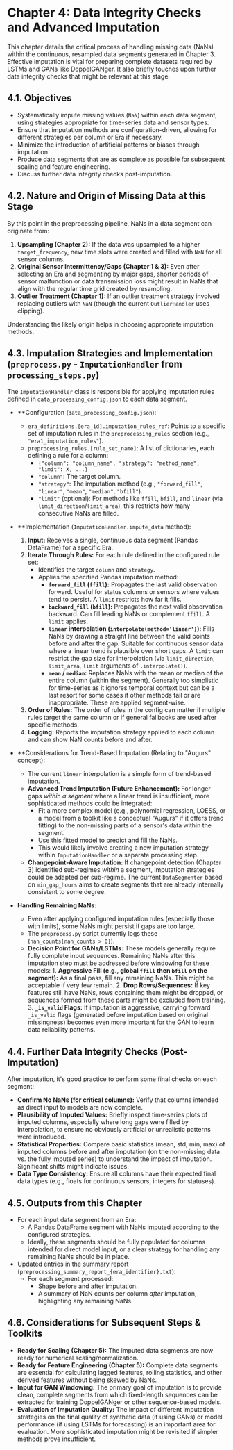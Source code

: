 # Chapter 4: Data Integrity Checks and Advanced Imputation

This chapter details the critical process of handling missing data (NaNs) within the continuous, resampled data segments generated in Chapter 3. Effective imputation is vital for preparing complete datasets required by LSTMs and GANs like DoppelGANger. It also briefly touches upon further data integrity checks that might be relevant at this stage.

## 4.1. Objectives

* Systematically impute missing values (`NaN`) within each data segment, using strategies appropriate for time-series data and sensor types.
* Ensure that imputation methods are configuration-driven, allowing for different strategies per column or Era if necessary.
* Minimize the introduction of artificial patterns or biases through imputation.
* Produce data segments that are as complete as possible for subsequent scaling and feature engineering.
* Discuss further data integrity checks post-imputation.

## 4.2. Nature and Origin of Missing Data at this Stage

By this point in the preprocessing pipeline, NaNs in a data segment can originate from:

1. **Upsampling (Chapter 2):** If the data was upsampled to a higher `target_frequency`, new time slots were created and filled with `NaN` for all sensor columns.
2. **Original Sensor Intermittency/Gaps (Chapter 1 & 3):** Even after selecting an Era and segmenting by major gaps, shorter periods of sensor malfunction or data transmission loss might result in NaNs that align with the regular time grid created by resampling.
3. **Outlier Treatment (Chapter 1):** If an outlier treatment strategy involved replacing outliers with `NaN` (though the current `OutlierHandler` uses clipping).

Understanding the likely origin helps in choosing appropriate imputation methods.

## 4.3. Imputation Strategies and Implementation (`preprocess.py` - `ImputationHandler` from `processing_steps.py`)

The `ImputationHandler` class is responsible for applying imputation rules defined in `data_processing_config.json` to each data segment.

* **Configuration (`data_processing_config.json`):
  * `era_definitions.[era_id].imputation_rules_ref`: Points to a specific set of imputation rules in the `preprocessing_rules` section (e.g., `"era1_imputation_rules"`).
  * `preprocessing_rules.[rule_set_name]`: A list of dictionaries, each defining a rule for a column:
    * `{"column": "column_name", "strategy": "method_name", "limit": X, ...}`
    * `"column"`: The target column.
    * `"strategy"`: The imputation method (e.g., `"forward_fill"`, `"linear"`, `"mean"`, `"median"`, `"bfill"`).
    * `"limit"` (optional): For methods like `ffill`, `bfill`, and `linear` (via `limit_direction`/`limit_area`), this restricts how many consecutive NaNs are filled.
* **Implementation (`ImputationHandler.impute_data` method):
    1. **Input:** Receives a single, continuous data segment (Pandas DataFrame) for a specific Era.
    2. **Iterate Through Rules:** For each rule defined in the configured rule set:
        * Identifies the target `column` and `strategy`.
        * Applies the specified Pandas imputation method:
            * **`forward_fill` (`ffill`):** Propagates the last valid observation forward. Useful for status columns or sensors where values tend to persist. A `limit` restricts how far it fills.
            * **`backward_fill` (`bfill`):** Propagates the next valid observation backward. Can fill leading NaNs or complement `ffill`. A `limit` applies.
            * **`linear` interpolation (`interpolate(method='linear')`):** Fills NaNs by drawing a straight line between the valid points before and after the gap. Suitable for continuous sensor data where a linear trend is plausible over short gaps. A `limit` can restrict the gap size for interpolation (via `limit_direction`, `limit_area`, `limit` arguments of `.interpolate()`).
            * **`mean` / `median`:** Replaces NaNs with the mean or median of the entire column (within the segment). Generally too simplistic for time-series as it ignores temporal context but can be a last resort for some cases if other methods fail or are inappropriate. These are applied segment-wise.
    3. **Order of Rules:** The order of rules in the config can matter if multiple rules target the same column or if general fallbacks are used after specific methods.
    4. **Logging:** Reports the imputation strategy applied to each column and can show NaN counts before and after.

* **Considerations for Trend-Based Imputation (Relating to "Augurs" concept):
  * The current `linear` interpolation is a simple form of trend-based imputation.
  * **Advanced Trend Imputation (Future Enhancement):** For longer gaps *within a segment* where a linear trend is insufficient, more sophisticated methods could be integrated:
    * Fit a more complex model (e.g., polynomial regression, LOESS, or a model from a toolkit like a conceptual "Augurs" if it offers trend fitting) to the non-missing parts of a sensor's data within the segment.
    * Use this fitted model to predict and fill the NaNs.
    * This would likely involve creating a new imputation strategy within `ImputationHandler` or a separate processing step.
  * **Changepoint-Aware Imputation:** If changepoint detection (Chapter 3) identified sub-regimes *within* a segment, imputation strategies could be adapted per sub-regime. The current `DataSegmenter` based on `min_gap_hours` aims to create segments that are already internally consistent to some degree.

* **Handling Remaining NaNs:**
  * Even after applying configured imputation rules (especially those with limits), some NaNs might persist if gaps are too large.
  * The `preprocess.py` script currently logs these (`nan_counts[nan_counts > 0]`).
  * **Decision Point for GANs/LSTMs:** These models generally require fully complete input sequences. Remaining NaNs after this imputation step must be addressed before windowing for these models:
        1. **Aggressive Fill (e.g., global `ffill` then `bfill` on the segment):** As a final pass, fill any remaining NaNs. This might be acceptable if very few remain.
        2. **Drop Rows/Sequences:** If key features still have NaNs, rows containing them might be dropped, or sequences formed from these parts might be excluded from training.
        3. **`_is_valid` Flags:** If imputation is aggressive, carrying forward `_is_valid` flags (generated before imputation based on original missingness) becomes even more important for the GAN to learn data reliability patterns.

## 4.4. Further Data Integrity Checks (Post-Imputation)

After imputation, it's good practice to perform some final checks on each segment:

* **Confirm No NaNs (for critical columns):** Verify that columns intended as direct input to models are now complete.
* **Plausibility of Imputed Values:** Briefly inspect time-series plots of imputed columns, especially where long gaps were filled by interpolation, to ensure no obviously artificial or unrealistic patterns were introduced.
* **Statistical Properties:** Compare basic statistics (mean, std, min, max) of imputed columns before and after imputation (on the non-missing data vs. the fully imputed series) to understand the impact of imputation. Significant shifts might indicate issues.
* **Data Type Consistency:** Ensure all columns have their expected final data types (e.g., floats for continuous sensors, integers for statuses).

## 4.5. Outputs from this Chapter

* For each input data segment from an Era:
  * A Pandas DataFrame segment with NaNs imputed according to the configured strategies.
  * Ideally, these segments should be fully populated for columns intended for direct model input, or a clear strategy for handling any remaining NaNs should be in place.
* Updated entries in the summary report (`preprocessing_summary_report_{era_identifier}.txt`):
  * For each segment processed:
    * Shape before and after imputation.
    * A summary of NaN counts per column *after* imputation, highlighting any remaining NaNs.

## 4.6. Considerations for Subsequent Steps & Toolkits

* **Ready for Scaling (Chapter 5):** The imputed data segments are now ready for numerical scaling/normalization.
* **Ready for Feature Engineering (Chapter 5):** Complete data segments are essential for calculating lagged features, rolling statistics, and other derived features without being skewed by NaNs.
* **Input for GAN Windowing:** The primary goal of imputation is to provide clean, complete segments from which fixed-length sequences can be extracted for training DoppelGANger or other sequence-based models.
* **Evaluation of Imputation Quality:** The impact of different imputation strategies on the final quality of synthetic data (if using GANs) or model performance (if using LSTMs for forecasting) is an important area for evaluation. More sophisticated imputation might be revisited if simpler methods prove insufficient.
